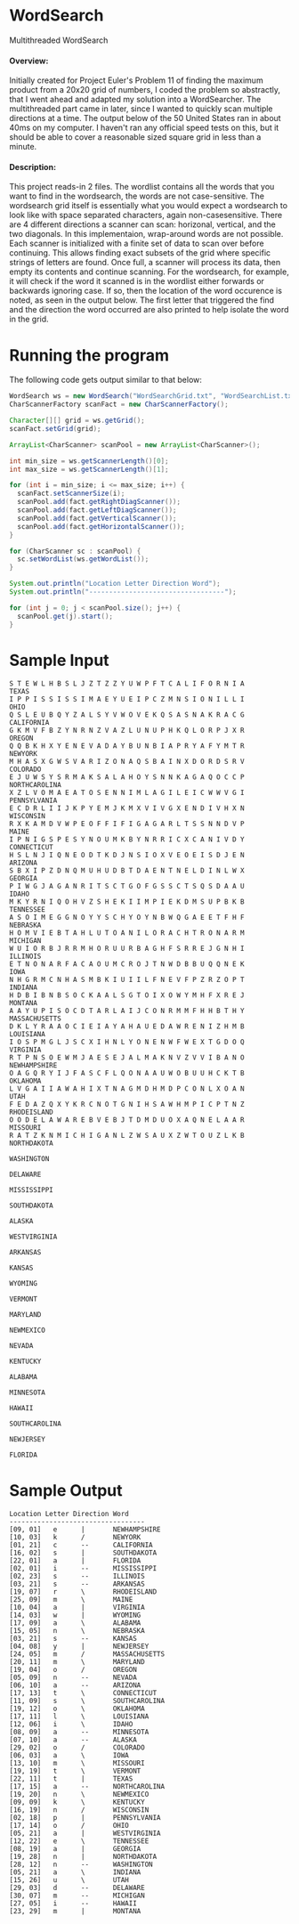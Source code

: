 WordSearch
==========
Multithreaded WordSearch

#### Overview:  
Initially created for Project Euler's Problem 11 of finding the maximum product from a 20x20 grid of numbers, I coded the problem so abstractly, that I went ahead and adapted my solution into a WordSearcher. The multithreaded part came in later, since I wanted to quickly scan multiple directions at a time. The output below of the 50 United States ran in about 40ms on my computer. I haven't ran any official speed tests on this, but it should be able to cover a reasonable sized square grid in less than a minute.  

#### Description:  
This project reads-in 2 files. The wordlist contains all the words that you want to find in the wordsearch, the words are not case-sensitive. The wordsearch grid itself is essentially what you would expect a wordsearch to look like with space separated characters, again non-casesensitive. There are 4 different directions a scanner can scan: horizonal, vertical, and the two diagonals. In this implementaion, wrap-around words are not possible. Each scanner is initialized with a finite set of data to scan over before continuing. This allows finding exact subsets of the grid where specific strings of letters are found. Once full, a scanner will process its data, then empty its contents and continue scanning. For the wordsearch, for example, it will check if the word it scanned is in the wordlist either forwards or backwards ignoring case. If so, then the location of the word occurence is noted, as seen in the output below. The first letter that triggered the find and the direction the word occurred are also printed to help isolate the word in the grid.  

Running the program
===================
The following code gets output similar to that below: 
```java
WordSearch ws = new WordSearch("WordSearchGrid.txt", "WordSearchList.txt");
CharScannerFactory scanFact = new CharScannerFactory();

Character[][] grid = ws.getGrid();
scanFact.setGrid(grid);

ArrayList<CharScanner> scanPool = new ArrayList<CharScanner>();

int min_size = ws.getScannerLength()[0];
int max_size = ws.getScannerLength()[1];

for (int i = min_size; i <= max_size; i++) {
  scanFact.setScannerSize(i);
  scanPool.add(fact.getRightDiagScanner());
  scanPool.add(fact.getLeftDiagScanner());
  scanPool.add(fact.getVerticalScanner());
  scanPool.add(fact.getHorizontalScanner());
}

for (CharScanner sc : scanPool) {
  sc.setWordList(ws.getWordList());
}

System.out.println("Location Letter Direction Word");
System.out.println("----------------------------------");

for (int j = 0; j < scanPool.size(); j++) {
  scanPool.get(j).start();
}
```


Sample Input
============
```
S T E W L H B S L J Z T Z Z Y U W P F T C A L I F O R N I A         TEXAS  
I P P I S S I S S I M A E Y U E I P C Z M N S I O N I L L I         OHIO  
Q S L E U B Q Y Z A L S Y V W O V E K Q S A S N A K R A C G         CALIFORNIA  
G K M V F B Z Y N R N Z V A Z L U N U P H K Q L O R P J X R         OREGON  
Q Q B K H X Y E N E V A D A Y B U N B I A P R Y A F Y M T R         NEWYORK  
M H A S X G W S V A R I Z O N A Q S B A I N X D O R D S R V         COLORADO  
E J U W S Y S R M A K S A L A H O Y S N N K A G A Q O C C P         NORTHCAROLINA  
X Z L V O M A E A T O S E N N I M L A G I L E I C W W V G I         PENNSYLVANIA  
E C D R L I I J K P Y E M J K M X V I V G X E N D I V H X N         WISCONSIN  
R X K A M D V W P E O F F I F I G A G A R L T S S N N D V P         MAINE  
I P N I G S P E S Y N O U M K B Y N R R I C X C A N I V D Y         CONNECTICUT  
H S L N J I Q N E O D T K D J N S I O X V E O E I S D J E N         ARIZONA  
S B X I P Z D N Q M U H U D B T D A E N T N E L D I N L W X         GEORGIA  
P I W G J A G A N R I T S C T G O F G S S C T S Q S D A A U         IDAHO  
M K Y R N I Q O H V Z S H E K I I M P I E K D M S U P B K B         TENNESSEE  
A S O I M E G G N O Y Y S C H Y O Y N B W Q G A E E T F H F         NEBRASKA  
H O M V I E B T A H L U T O A N I L O R A C H T R O N A R M         MICHIGAN  
W U I O R B J R R M H O R U U R B A G H F S R R E J G N H I         ILLINOIS  
E T N O N A R F A C A O U M C R O J T N W D B B U Q Q N E K         IOWA  
N H G R M C N H A S M B K I U I I L F N E V F P Z R Z O P T         INDIANA  
H D B I B N B S O C K A A L S G T O I X O W Y M H F X R E J         MONTANA  
A A Y U P I S O C D T A R L A I J C O N R M M F H H B T H Y         MASSACHUSETTS  
D K L Y R A A O C I E I A Y A H A U E D A W R E N I Z H M B         LOUISIANA  
I O S P M G L J S C X I H N L Y O N E N W F W E X T G D O Q         VIRGINIA  
R T P N S O E W M J A E S E J A L M A K N V Z V V I B A N O         NEWHAMPSHIRE  
O A G Q R Y I J F A S C F L Q O N A A U W O B U U H C K T B         OKLAHOMA  
L V G A I I A W A H I X T N A G M D H M D P C O N L X O A N         UTAH  
F E D A Z Q X Y K R C N O T G N I H S A W H M P I C P T N Z         RHODEISLAND  
O O D E L A W A R E B V E B J T D M D U O X A Q N E L A A R         MISSOURI  
R A T Z K N M I C H I G A N L Z W S A U X Z W T O U Z L K B         NORTHDAKOTA  
                                                                    WASHINGTON  
                                                                    DELAWARE  
                                                                    MISSISSIPPI  
                                                                    SOUTHDAKOTA  
                                                                    ALASKA  
                                                                    WESTVIRGINIA  
                                                                    ARKANSAS  
                                                                    KANSAS  
                                                                    WYOMING  
                                                                    VERMONT  
                                                                    MARYLAND  
                                                                    NEWMEXICO  
                                                                    NEVADA  
                                                                    KENTUCKY  
                                                                    ALABAMA  
                                                                    MINNESOTA  
                                                                    HAWAII  
                                                                    SOUTHCAROLINA  
                                                                    NEWJERSEY  
                                                                    FLORIDA  
```

Sample Output
=============
```
Location Letter Direction Word
----------------------------------
[09, 01]   e      |       NEWHAMPSHIRE
[10, 03]   k      /       NEWYORK
[01, 21]   c      --      CALIFORNIA
[16, 02]   s      |       SOUTHDAKOTA
[22, 01]   a      |       FLORIDA
[02, 01]   i      --      MISSISSIPPI
[02, 23]   s      --      ILLINOIS
[03, 21]   s      --      ARKANSAS
[19, 07]   r      \       RHODEISLAND
[25, 09]   m      \       MAINE
[10, 04]   a      |       VIRGINIA
[14, 03]   w      |       WYOMING
[17, 09]   a      \       ALABAMA
[15, 05]   n      \       NEBRASKA
[03, 21]   s      --      KANSAS
[04, 08]   y      |       NEWJERSEY
[24, 05]   m      /       MASSACHUSETTS
[20, 11]   m      \       MARYLAND
[19, 04]   o      /       OREGON
[05, 09]   n      --      NEVADA
[06, 10]   a      --      ARIZONA
[17, 13]   t      \       CONNECTICUT
[11, 09]   s      \       SOUTHCAROLINA
[19, 12]   o      \       OKLAHOMA
[17, 11]   l      \       LOUISIANA
[12, 06]   i      \       IDAHO
[08, 09]   a      --      MINNESOTA
[07, 10]   a      --      ALASKA
[29, 02]   o      /       COLORADO
[06, 03]   a      \       IOWA
[13, 10]   m      \       MISSOURI
[19, 19]   t      \       VERMONT
[22, 11]   t      |       TEXAS
[17, 15]   a      --      NORTHCAROLINA
[19, 20]   n      \       NEWMEXICO
[09, 09]   k      \       KENTUCKY
[16, 19]   n      /       WISCONSIN
[02, 18]   p      |       PENNSYLVANIA
[17, 14]   o      /       OHIO
[05, 21]   a      |       WESTVIRGINIA
[12, 22]   e      \       TENNESSEE
[08, 19]   a      |       GEORGIA
[19, 28]   n      |       NORTHDAKOTA
[28, 12]   n      --      WASHINGTON
[05, 21]   a      \       INDIANA
[15, 26]   u      \       UTAH
[29, 03]   d      --      DELAWARE
[30, 07]   m      --      MICHIGAN
[27, 05]   i      --      HAWAII
[23, 29]   m      |       MONTANA
```
